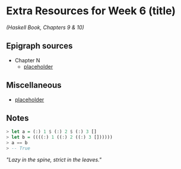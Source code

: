 # Extra Resources for Week 6 (title)
*(Haskell Book, Chapters 9 & 10)*

## Epigraph sources

- Chapter N
  - [placeholder](url)

## Miscellaneous

- [placeholder](url)

## Notes

```haskell
> let a = (:) 1 $ (:) 2 $ (:) 3 []
> let b = ((((:) 1 ((:) 2 ((:) 3 [])))))
> a == b
> -- True
```

*"Lazy in the spine, strict in the leaves."*
